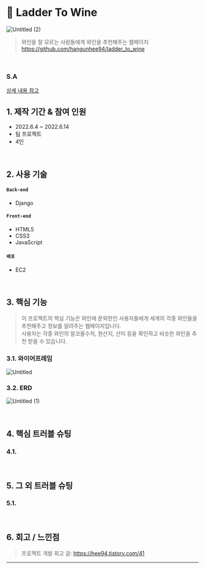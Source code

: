 # :pushpin: Ladder To Wine
![Untitled (2)](https://user-images.githubusercontent.com/104430302/186121208-7565c0cf-35f4-490c-9411-f3941c5f6213.png)
>와인을 잘 모르는 사람들에게 와인을 추천해주는 웹페이지    
>https://github.com/hangunhee94/ladder_to_wine   

</br>

### S.A
[상세 내용 참고](https://www.notion.so/Team-Ladder-6d5dfdecb8454b04bc0a1ffc7c5de825)

## 1. 제작 기간 & 참여 인원
- 2022.6.4 ~ 2022.6.14  
- 팀 프로젝트
- 4인  

</br>

## 2. 사용 기술
#### `Back-end`
  - Django

#### `Front-end`
  - HTML5
  - CSS3
  - JavaScript
  
#### `배포` 
  - EC2 
</br>

## 3. 핵심 기능
>이 프로젝트의 핵심 기능은 와인에 문외한인 사용자들에게 세계의 각종 와인들을 추천해주고 정보를 알려주는 웹페이지입니다.   
>사용자는 각종 와인의 알코올수치, 원산지, 산미 등을 확인하고 비슷한 와인을 추천 받을 수 있습니다.      

### 3.1. 와이어프레임   
![Untitled](https://user-images.githubusercontent.com/104430302/186120803-dff2c6d9-d257-4618-b734-201e1204ae86.png)


### 3.2. ERD    
![Untitled (1)](https://user-images.githubusercontent.com/104430302/186120969-11632428-2828-459d-99b9-84453c76b66d.png)

<br>

## 4. 핵심 트러블 슈팅
### 4.1. 

</br>

## 5. 그 외 트러블 슈팅    
### 5.1. 

</br>

## 6. 회고 / 느낀점
>프로젝트 개발 회고 글: https://hee94.tistory.com/41 

---
